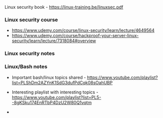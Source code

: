 Linux security book - https://linux-training.be/linuxsec.pdf
### Linux security course
- https://www.udemy.com/course/linux-security/learn/lecture/4649564
- https://www.udemy.com/course/hackproof-your-server-linux-security/learn/lecture/7318084#overview

### Linux security notes

### Linux/Bash notes
- Important bash/linux topics shared - https://www.youtube.com/playlist?list=PLShDm2AZYnK1SdG3dufPdCqk08sOahUBP
- Interesting playlist with interesting topics - https://www.youtube.com/playlist?list=PL5--8gKSku174EnRTbP4DzU2W80Q1vqtm

- 
